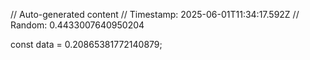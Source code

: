 // Auto-generated content
// Timestamp: 2025-06-01T11:34:17.592Z
// Random: 0.4433007640950204

const data = 0.20865381772140879;